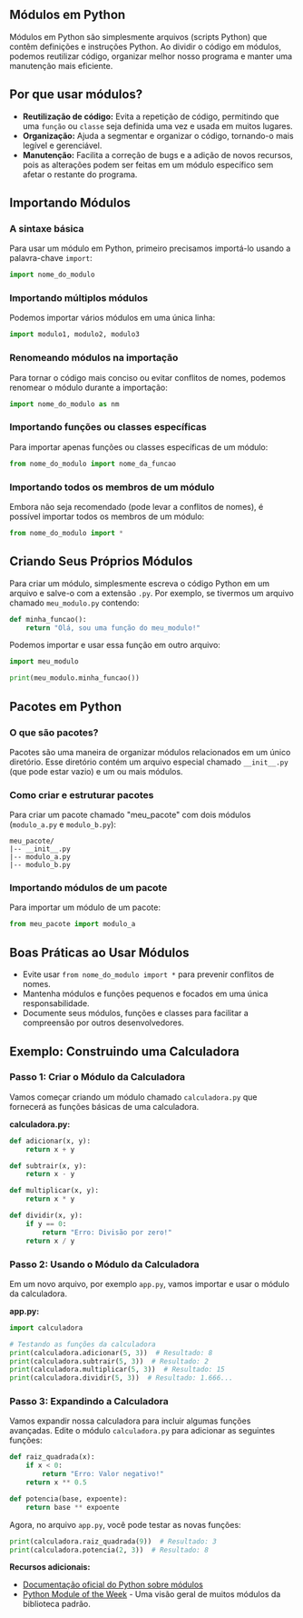 ## Módulos em Python

Módulos em Python são simplesmente arquivos (scripts Python) que contêm definições e instruções Python. Ao dividir o código em módulos, podemos reutilizar código, organizar melhor nosso programa e manter uma manutenção mais eficiente.

## Por que usar módulos?

- **Reutilização de código:** Evita a repetição de código, permitindo que uma `função` ou `classe` seja definida uma vez e usada em muitos lugares.
- **Organização:** Ajuda a segmentar e organizar o código, tornando-o mais legível e gerenciável.
- **Manutenção:** Facilita a correção de bugs e a adição de novos recursos, pois as alterações podem ser feitas em um módulo específico sem afetar o restante do programa.

## Importando Módulos

### A sintaxe básica

Para usar um módulo em Python, primeiro precisamos importá-lo usando a palavra-chave `import`:

```python
import nome_do_modulo
```

### Importando múltiplos módulos

Podemos importar vários módulos em uma única linha:

```python
import modulo1, modulo2, modulo3
```

### Renomeando módulos na importação

Para tornar o código mais conciso ou evitar conflitos de nomes, podemos renomear o módulo durante a importação:

```python
import nome_do_modulo as nm
```

### Importando funções ou classes específicas

Para importar apenas funções ou classes específicas de um módulo:

```python
from nome_do_modulo import nome_da_funcao
```

### Importando todos os membros de um módulo

Embora não seja recomendado (pode levar a conflitos de nomes), é possível importar todos os membros de um módulo:

```python
from nome_do_modulo import *
```

## Criando Seus Próprios Módulos

Para criar um módulo, simplesmente escreva o código Python em um arquivo e salve-o com a extensão `.py`. Por exemplo, se tivermos um arquivo chamado `meu_modulo.py` contendo:

```python
def minha_funcao():
    return "Olá, sou uma função do meu_modulo!"
```

Podemos importar e usar essa função em outro arquivo:

```python
import meu_modulo

print(meu_modulo.minha_funcao())
```

## Pacotes em Python

### O que são pacotes?

Pacotes são uma maneira de organizar módulos relacionados em um único diretório. Esse diretório contém um arquivo especial chamado `__init__.py` (que pode estar vazio) e um ou mais módulos.

### Como criar e estruturar pacotes

Para criar um pacote chamado "meu_pacote" com dois módulos (`modulo_a.py` e `modulo_b.py`):

```
meu_pacote/
|-- __init__.py
|-- modulo_a.py
|-- modulo_b.py
```

### Importando módulos de um pacote

Para importar um módulo de um pacote:

```python
from meu_pacote import modulo_a
```

## Boas Práticas ao Usar Módulos

- Evite usar `from nome_do_modulo import *` para prevenir conflitos de nomes.
- Mantenha módulos e funções pequenos e focados em uma única responsabilidade.
- Documente seus módulos, funções e classes para facilitar a compreensão por outros desenvolvedores.

## Exemplo: Construindo uma Calculadora

### Passo 1: Criar o Módulo da Calculadora

Vamos começar criando um módulo chamado `calculadora.py` que fornecerá as funções básicas de uma calculadora.

**calculadora.py:**

```python
def adicionar(x, y):
    return x + y

def subtrair(x, y):
    return x - y

def multiplicar(x, y):
    return x * y

def dividir(x, y):
    if y == 0:
        return "Erro: Divisão por zero!"
    return x / y
```

### Passo 2: Usando o Módulo da Calculadora

Em um novo arquivo, por exemplo `app.py`, vamos importar e usar o módulo da calculadora.

**app.py:**

```python
import calculadora

# Testando as funções da calculadora
print(calculadora.adicionar(5, 3))  # Resultado: 8
print(calculadora.subtrair(5, 3))  # Resultado: 2
print(calculadora.multiplicar(5, 3))  # Resultado: 15
print(calculadora.dividir(5, 3))  # Resultado: 1.666...
```

### Passo 3: Expandindo a Calculadora

Vamos expandir nossa calculadora para incluir algumas funções avançadas. Edite o módulo `calculadora.py` para adicionar as seguintes funções:

```python
def raiz_quadrada(x):
    if x < 0:
        return "Erro: Valor negativo!"
    return x ** 0.5

def potencia(base, expoente):
    return base ** expoente
```

Agora, no arquivo `app.py`, você pode testar as novas funções:

```python
print(calculadora.raiz_quadrada(9))  # Resultado: 3
print(calculadora.potencia(2, 3))  # Resultado: 8
```

**Recursos adicionais:**
- [Documentação oficial do Python sobre módulos](https://docs.python.org/3/tutorial/modules.html)
- [Python Module of the Week](https://pymotw.com/3/) - Uma visão geral de muitos módulos da biblioteca padrão.

